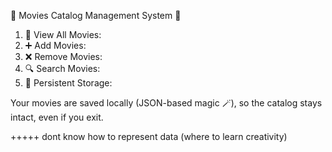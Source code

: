 🎥 Movies Catalog Management System 🍿

1. 📜 View All Movies:
2. ➕ Add Movies:
3. ❌ Remove Movies:
4. 🔍 Search Movies:
5. 💾 Persistent Storage:

Your movies are saved locally (JSON-based magic 🪄), so the catalog stays intact, even if you exit.

+++++ dont know how to represent data (where to learn creativity)
